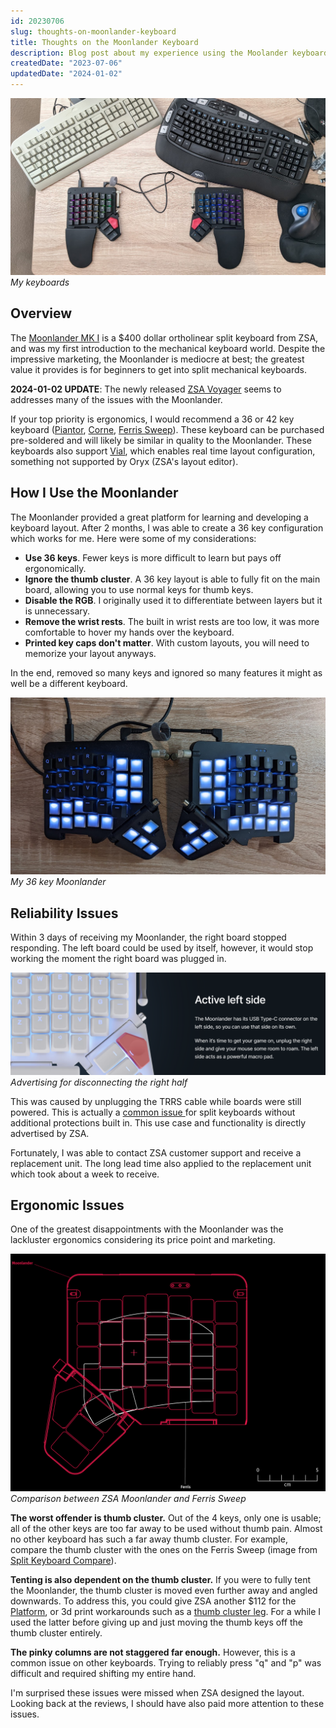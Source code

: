 ```yaml
---
id: 20230706
slug: thoughts-on-moonlander-keyboard
title: Thoughts on the Moonlander Keyboard
description: Blog post about my experience using the Moolander keyboard. Reliability and  ergonomics issues.
createdDate: "2023-07-06"
updatedDate: "2024-01-02"
---
```

![my keyboards](/static/content/images/blog/20230706/20230706_moonlander_and_keyboards.png)
*My keyboards*
## Overview

The [Moonlander MK I](https://www.zsa.io/moonlander/) is a $400 dollar ortholinear split keyboard from ZSA, and was my first introduction to the mechanical keyboard world. Despite the impressive marketing, the Moonlander is mediocre at best; the greatest value it provides is for beginners to get into split mechanical keyboards.

**2024-01-02 UPDATE**: The newly released [ZSA Voyager](https://www.zsa.io/voyager) seems to addresses many of the  issues with the Moonlander.

If your top priority is ergonomics, I would recommend a 36 or 42 key keyboard ([Piantor](https://github.com/beekeeb/piantor), [Corne](https://github.com/foostan/crkbd), [Ferris Sweep](https://github.com/davidphilipbarr/Sweep)). These keyboard can be purchased pre-soldered and will likely be similar in quality to the Moonlander. These keyboards also support [Vial](https://get.vial.today/), which enables real time layout configuration, something not supported by Oryx (ZSA's layout editor).

## How I Use the Moonlander

The Moonlander provided a great platform for learning and developing a keyboard layout. After 2 months, I was able to create a 36 key configuration which works for me. Here were some of my considerations:

- **Use 36 keys**. Fewer keys is more difficult to learn but pays off ergonomically.
- **Ignore the thumb cluster**. A 36 key layout is able to fully fit on the main board, allowing you to use normal keys for thumb keys.
- **Disable the RGB**. I originally used it to differentiate between layers but it is unnecessary.
- **Remove the wrist rests**. The built in wrist rests are too low, it was more comfortable to hover my hands over the keyboard.
- **Printed key caps don't matter**. With custom layouts, you will need to memorize your layout anyways.

In the end, removed so many keys and ignored so many features it might as well be a different keyboard.

![my moonlander configuration](/static/content/images/blog/20230706/20230706_36key_moonlander.png)
*My 36 key Moonlander*

## Reliability Issues

Within 3 days of receiving my Moonlander, the right board stopped responding. The left board could be used by itself, however, it would stop working the moment the right board was plugged in.

![screenshot from zsa](/static/content/images/blog/20230706/20230706_zsa_active_left.png)
*Advertising for disconnecting the right half*

This was caused by unplugging the TRRS cable while boards were still powered. This is actually a [common issue ](https://www.reddit.com/r/ErgoMechKeyboards/comments/rt083u/) for split keyboards without additional protections built in. This use case and functionality is directly advertised by ZSA.

Fortunately, I was able to contact ZSA customer support and receive a replacement unit. The long lead time also applied to the replacement unit which took about a week to receive.

## Ergonomic Issues

One of the greatest disappointments with the Moonlander was the lackluster ergonomics considering its price point and marketing.

![moonlander vs ferris](/static/content/images/blog/20230706/20230706_moonlander_ferris.png)
*Comparison between ZSA Moonlander and Ferris Sweep*

**The worst offender is thumb cluster.** Out of the 4 keys, only one is usable; all of the other keys are too far away to be used without thumb pain. Almost no other keyboard has such a far away thumb cluster. For example, compare the thumb cluster with the ones on the Ferris Sweep (image from [Split Keyboard Compare](https://compare.splitkb.com/)).

**Tenting is also dependent on the thumb cluster.** If you were to fully tent the Moonlander, the thumb cluster is moved even further away and angled downwards. To address this, you could give ZSA another $112 for the [Platform](https://www.zsa.io/moonlander/platform/), or 3d print workarounds such as a [thumb cluster leg](https://www.thingiverse.com/thing:4688862). For a while I used the latter before giving up and just moving the thumb keys off the thumb cluster entirely.

**The pinky columns are not staggered far enough.** However, this is a common issue on other keyboards. Trying to reliably press "q" and "p" was difficult and required shifting my entire hand.

I'm surprised these issues were missed when ZSA designed the layout. Looking back at the reviews, I should have also paid more attention to these issues.
